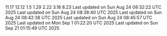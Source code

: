 11.17
12.12
1.5
1.29
2.22
3.18
8.23
Last updated on Sun Aug 24 08:32:22 UTC 2025
Last updated on Sun Aug 24 08:38:40 UTC 2025
Last updated on Sun Aug 24 08:42:38 UTC 2025
Last updated on Sun Aug 24 08:45:57 UTC 2025
Last updated on Mon Sep  1 01:22:20 UTC 2025
Last updated on Sun Sep 21 01:15:49 UTC 2025
